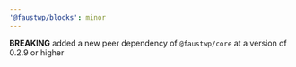 ```yaml
---
'@faustwp/blocks': minor
---
```


**BREAKING** added a new peer dependency of `@faustwp/core` at a version of 0.2.9 or higher
